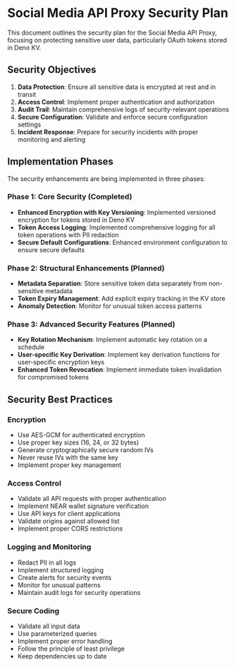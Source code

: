 # Social Media API Proxy Security Plan

This document outlines the security plan for the Social Media API Proxy, focusing on protecting
sensitive user data, particularly OAuth tokens stored in Deno KV.

## Security Objectives

1. **Data Protection**: Ensure all sensitive data is encrypted at rest and in transit
2. **Access Control**: Implement proper authentication and authorization
3. **Audit Trail**: Maintain comprehensive logs of security-relevant operations
4. **Secure Configuration**: Validate and enforce secure configuration settings
5. **Incident Response**: Prepare for security incidents with proper monitoring and alerting

## Implementation Phases

The security enhancements are being implemented in three phases:

### Phase 1: Core Security (Completed)

- **Enhanced Encryption with Key Versioning**: Implemented versioned encryption for tokens stored in
  Deno KV
- **Token Access Logging**: Implemented comprehensive logging for all token operations with PII
  redaction
- **Secure Default Configurations**: Enhanced environment configuration to ensure secure defaults

### Phase 2: Structural Enhancements (Planned)

- **Metadata Separation**: Store sensitive token data separately from non-sensitive metadata
- **Token Expiry Management**: Add explicit expiry tracking in the KV store
- **Anomaly Detection**: Monitor for unusual token access patterns

### Phase 3: Advanced Security Features (Planned)

- **Key Rotation Mechanism**: Implement automatic key rotation on a schedule
- **User-specific Key Derivation**: Implement key derivation functions for user-specific encryption
  keys
- **Enhanced Token Revocation**: Implement immediate token invalidation for compromised tokens

## Security Best Practices

### Encryption

- Use AES-GCM for authenticated encryption
- Use proper key sizes (16, 24, or 32 bytes)
- Generate cryptographically secure random IVs
- Never reuse IVs with the same key
- Implement proper key management

### Access Control

- Validate all API requests with proper authentication
- Implement NEAR wallet signature verification
- Use API keys for client applications
- Validate origins against allowed list
- Implement proper CORS restrictions

### Logging and Monitoring

- Redact PII in all logs
- Implement structured logging
- Create alerts for security events
- Monitor for unusual patterns
- Maintain audit logs for security operations

### Secure Coding

- Validate all input data
- Use parameterized queries
- Implement proper error handling
- Follow the principle of least privilege
- Keep dependencies up to date
